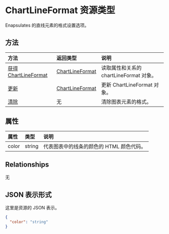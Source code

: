 # <a name="chartlineformat-resource-type"></a>ChartLineFormat 资源类型

Enapsulates 的直线元素的格式设置选项。


## <a name="methods"></a>方法

| 方法           | 返回类型    |说明|
|:---------------|:--------|:----------|
|[获得 ChartLineFormat](../api/chartlineformat_get.md) | [ChartLineFormat](chartlineformat.md) |读取属性和关系的 chartLineFormat 对象。|
|[更新](../api/chartlineformat_update.md) | [ChartLineFormat](chartlineformat.md) |更新 ChartLineFormat 对象。 |
|[清除](../api/chartlineformat_clear.md)|无|清除图表元素的格式。|

## <a name="properties"></a>属性
| 属性     | 类型   |说明|
|:---------------|:--------|:----------|
|color|string|代表图表中的线条的颜色的 HTML 颜色代码。|

## <a name="relationships"></a>Relationships
无


## <a name="json-representation"></a>JSON 表示形式

这里是资源的 JSON 表示。

<!-- {
  "blockType": "resource",
  "optionalProperties": [

  ],
  "@odata.type": "microsoft.graph.chartLineFormat"
}-->

```json
{
  "color": "string"
}

```

<!-- uuid: 8fcb5dbc-d5aa-4681-8e31-b001d5168d79
2015-10-25 14:57:30 UTC -->
<!-- {
  "type": "#page.annotation",
  "description": "ChartLineFormat resource",
  "keywords": "",
  "section": "documentation",
  "tocPath": ""
}-->